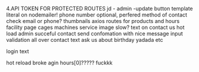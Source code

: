 4.API TOKEN FOR PROTECTED ROUTES
jd - admin -update button
template literal on nodemailer!
phone number optional, perfered method of contact check email or phone?
thumbnails 
axios routes for products and hours
facility page
cages
machines
service image slow?
text on contact us
hot load admin
succeful contact send confomation with nice message
input validation all over
contact text ask us about birthday yadada  etc

login text


hot reload broke agin
hours[0]?????  fuckkk